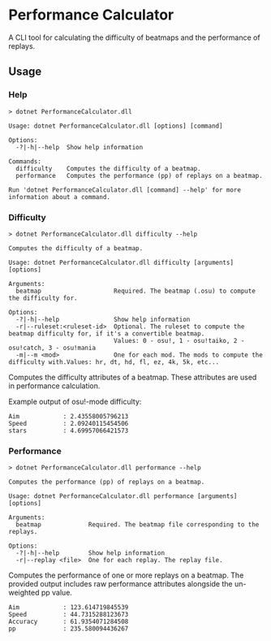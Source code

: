 # Performance Calculator

A CLI tool for calculating the difficulty of beatmaps and the performance of replays.

## Usage

### Help
```
> dotnet PerformanceCalculator.dll

Usage: dotnet PerformanceCalculator.dll [options] [command]

Options:
  -?|-h|--help  Show help information

Commands:
  difficulty    Computes the difficulty of a beatmap.
  performance   Computes the performance (pp) of replays on a beatmap.

Run 'dotnet PerformanceCalculator.dll [command] --help' for more information about a command.
```

### Difficulty
```
> dotnet PerformanceCalculator.dll difficulty --help

Computes the difficulty of a beatmap.

Usage: dotnet PerformanceCalculator.dll difficulty [arguments] [options]

Arguments:
  beatmap                    Required. The beatmap (.osu) to compute the difficulty for.

Options:
  -?|-h|--help               Show help information
  -r|--ruleset:<ruleset-id>  Optional. The ruleset to compute the beatmap difficulty for, if it's a convertible beatmap.
                             Values: 0 - osu!, 1 - osu!taiko, 2 - osu!catch, 3 - osu!mania
  -m|--m <mod>               One for each mod. The mods to compute the difficulty with.Values: hr, dt, hd, fl, ez, 4k, 5k, etc...
```

Computes the difficulty attributes of a beatmap. These attributes are used in performance calculation.

Example output of osu!-mode difficulty:
```
Aim            : 2.43558005796213
Speed          : 2.09240115454506
stars          : 4.69957066421573
```

### Performance
```
> dotnet PerformanceCalculator.dll performance --help

Computes the performance (pp) of replays on a beatmap.

Usage: dotnet PerformanceCalculator.dll performance [arguments] [options]

Arguments:
  beatmap             Required. The beatmap file corresponding to the replays.

Options:
  -?|-h|--help        Show help information
  -r|--replay <file>  One for each replay. The replay file.
```

Computes the performance of one or more replays on a beatmap. The provided output includes raw performance attributes alongside the un-weighted pp value.

```
Aim            : 123.614719845539
Speed          : 44.7315288123673
Accuracy       : 61.9354071284508
pp             : 235.580094436267
```